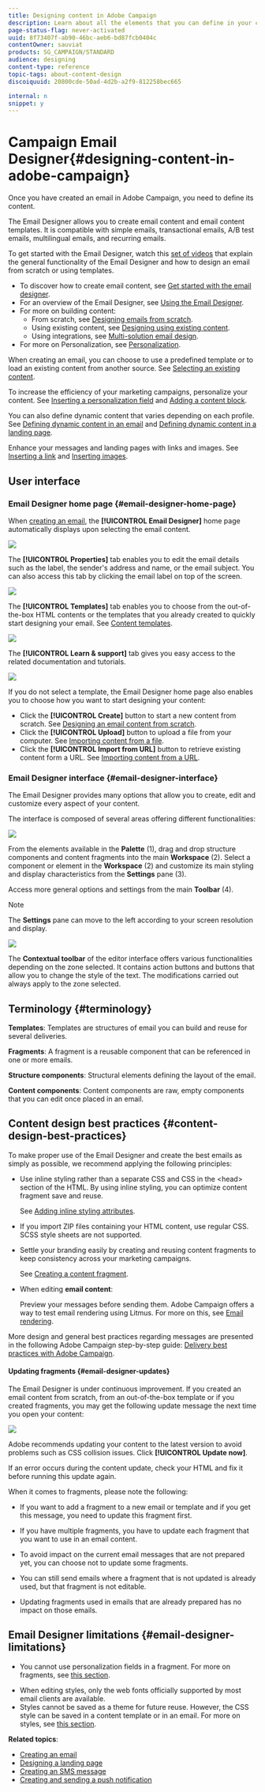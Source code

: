 ```yaml
---
title: Designing content in Adobe Campaign
description: Learn about all the elements that you can define in your contents with Adobe Campaign.
page-status-flag: never-activated
uuid: 8f73407f-ab90-46bc-aeb6-bd87fcb0404c
contentOwner: sauviat
products: SG_CAMPAIGN/STANDARD
audience: designing
content-type: reference
topic-tags: about-content-design
discoiquuid: 20800cde-50ad-4d2b-a2f9-812258bec665

internal: n
snippet: y
---
```


# Campaign Email Designer{#designing-content-in-adobe-campaign}

Once you have created an email in Adobe Campaign, you need to define its content.

The Email Designer allows you to create email content and email content templates. It is compatible with simple emails, transactional emails, A/B test emails, multilingual emails, and recurring emails.

To get started with the Email Designer, watch this [set of videos](https://helpx.adobe.com/campaign/kt/acs/using/acs-email-designer-tutorial.html#GettingStarted) that explain the general functionality of the Email Designer and how to design an email from scratch or using templates.

<!--The Email Designer has more features than the Legacy Editor and is backward compatible.-->

* To discover how to create email content, see [Get started with the email designer](../../designing/using/quick-start.md).
* For an overview of the Email Designer, see [Using the Email Designer](../../designing/using/overview.md).
* For more on building content:
  * From scratch, see [Designing emails from scratch](../../designing/using/designing-from-scratch.md).
  * Using existing content, see [Designing using existing content](../../designing/using/using-existing-content.md).
  * Using integrations, see [Multi-solution email design](../../designing/using/using-integrations.md).
* For more on Personalization, see [Personalization](../../designing/using/personalization.md).

When creating an email, you can choose to use a predefined template or to load an existing content from another source. See [Selecting an existing content](../../designing/using/using-existing-content.md#selecting-an-existing-content).

To increase the efficiency of your marketing campaigns, personalize your content. See [Inserting a personalization field](../../designing/using/personalization.md#inserting-a-personalization-field) and [Adding a content block](../../designing/using/personalization.md#adding-a-content-block).

You can also define dynamic content that varies depending on each profile. See [Defining dynamic content in an email](../../designing/using/personalization.md#defining-dynamic-content-in-an-email) and [Defining dynamic content in a landing page](../../channels/using/designing-a-landing-page.md#defining-dynamic-content-in-a-landing-page).

Enhance your messages and landing pages with links and images. See [Inserting a link](../../designing/using/links.md#inserting-a-link) and [Inserting images](../../designing/using/images.md#inserting-images).

## User interface

### Email Designer home page {#email-designer-home-page}

When [creating an email](../../channels/using/creating-an-email.md), the **[!UICONTROL Email Designer]** home page automatically displays upon selecting the email content.

![](assets/email_designer_home_page.png)

The **[!UICONTROL Properties]** tab enables you to edit the email details such as the label, the sender's address and name, or the email subject. You can also access this tab by clicking the email label on top of the screen.

![](assets/email_designer_home_properties.png)

The **[!UICONTROL Templates]** tab enables you to choose from the out-of-the-box HTML contents or the templates that you already created to quickly start designing your email. See [Content templates](../../designing/using/using-reusable-content.md#content-templates).

![](assets/email_designer_home_templates.png)

The **[!UICONTROL Learn & support]** tab gives you easy access to the related documentation and tutorials.

![](assets/email_designer_home_support.png)

If you do not select a template, the Email Designer home page also enables you to choose how you want to start designing your content:

* Click the **[!UICONTROL Create]** button to start a new content from scratch. See [Designing an email content from scratch](../../designing/using/designing-from-scratch.md#designing-an-email-content-from-scratch).
* Click the **[!UICONTROL Upload]** button to upload a file from your computer. See [Importing content from a file](../../designing/using/using-existing-content.md#importing-content-from-a-file).
* Click the **[!UICONTROL Import from URL]** button to retrieve existing content form a URL. See [Importing content from a URL](../../designing/using/using-existing-content.md#importing-content-from-a-url).

### Email Designer interface {#email-designer-interface}

The Email Designer provides many options that allow you to create, edit and customize every aspect of your content.

The interface is composed of several areas offering different functionalities:

![](assets/email_designer_overview.png)

From the elements available in the **Palette** (1), drag and drop structure components and content fragments into the main **Workspace** (2). Select a component or element in the **Workspace** (2) and customize its main styling and display characteristics from the **Settings** pane (3).

Access more general options and settings from the main **Toolbar** (4).

>[!NOTE]
>
>The **Settings** pane can move to the left according to your screen resolution and display.

![](assets/email_designer_toolbar.png)

The **Contextual toolbar** of the editor interface offers various functionalities depending on the zone selected. It contains action buttons and buttons that allow you to change the style of the text. The modifications carried out always apply to the zone selected.

## Terminology {#terminology}

**Templates**: Templates are structures of email you can build and reuse for several deliveries.

**Fragments**: A fragment is a reusable component that can be referenced in one or more emails.

**Structure components**: Structural elements defining the layout of the email.

**Content components**: Content components are raw, empty components that you can edit once placed in an email.

## Content design best practices {#content-design-best-practices}

To make proper use of the Email Designer and create the best emails as simply as possible, we recommend applying the following principles:

* Use inline styling rather than a separate CSS and CSS in the &lt;head&gt; section of the HTML. By using inline styling, you can optimize content fragment save and reuse.

  See [Adding inline styling attributes](../../designing/using/styles.md#adding-inline-styling-attributes).

* If you import ZIP files containing your HTML content, use regular CSS. SCSS style sheets are not supported.

* Settle your branding easily by creating and reusing content fragments to keep consistency across your marketing campaigns.

  See [Creating a content fragment](../../designing/using/using-reusable-content.md#creating-a-content-fragment).

* When editing **email content**:

  Preview your messages before sending them. Adobe Campaign offers a way to test email rendering using Litmus. For more on this, see [Email rendering](../../sending/using/email-rendering.md).

More design and general best practices regarding messages are presented in the following Adobe Campaign step-by-step guide: [Delivery best practices with Adobe Campaign](https://docs.campaign.adobe.com/doc/standard/getting_started/en/ACS_DeliveryBestPractices.html).

#### Updating fragments {#email-designer-updates}

The Email Designer is under continuous improvement. If you created an email content from scratch, from an out-of-the-box template or if you created fragments, you may get the following update message the next time you open your content:

![](assets/email_designer_fragment_patch_message.png)

Adobe recommends updating your content to the latest version to avoid problems such as CSS collision issues. Click **[!UICONTROL Update now]**.

If an error occurs during the content update, check your HTML and fix it before running this update again.

When it comes to fragments, please note the following:

* If you want to add a fragment to a new email or template and if you get this message, you need to update this fragment first.

* If you have multiple fragments, you have to update each fragment that you want to use in an email content.

* To avoid impact on the current email messages that are not prepared yet, you can choose not to update some fragments.

* You can still send emails where a fragment that is not updated is already used, but that fragment is not editable.

* Updating fragments used in emails that are already prepared has no impact on those emails.

## Email Designer limitations {#email-designer-limitations}

* You cannot use personalization fields in a fragment. For more on fragments, see [this section](../../designing/using/using-reusable-content.md#about-fragments).

<!--* You cannot save directly as a fragment some content of an email that you are editing within the Email Designer. You need to copy-paste the HTML corresponding to that content into a new fragment. For more on this, see [Saving content as a fragment](../../designing/using/using-reusable-content.md#saving-content-as-a-fragment).-->

* When editing styles, only the web fonts officially supported by most email clients are available.
* Styles cannot be saved as a theme for future reuse. However, the CSS style can be saved in a content template or in an email. For more on styles, see [this section](../../designing/using/styles.md).

**Related topics**:

* [Creating an email](../../channels/using/creating-an-email.md)
* [Designing a landing page](../../channels/using/designing-a-landing-page.md)
* [Creating an SMS message](../../channels/using/creating-an-sms-message.md)
* [Creating and sending a push notification](../../channels/using/preparing-and-sending-a-push-notification.md)
